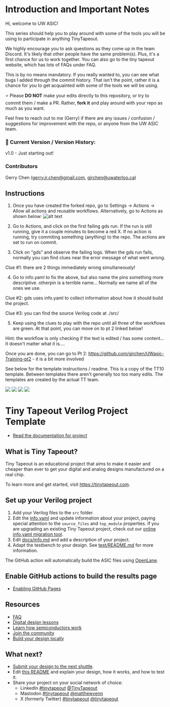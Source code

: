 
# Introduction and Important Notes
Hi, welcome to UW ASIC!

This series should help you to play around with some of the tools you will be using to participate in anything TinyTapeout.

We highly encourage you to ask questions as they come up in the team Discord. It's likely that other people have the same problem(s). Plus, it's a first chance for us to work together. You can also go to the tiny tapeout website, which has lots of FAQs under FAQ.

This is by no means mandatory. If you really wanted to, you can see what bugs I added through the commit history. That isn't the point, rather it is a chance for you to get acquainted with some of the tools we will be using.

⭐ Please **DO NOT** make your edits directly to this repository, or try to commit them / make a PR. Rather, **fork it** and play around with your repo as much as you want.

Feel free to reach out to me (Gerry) if there are any issues / confusion / suggestions for improvement with the repo, or anyone from the UW ASIC team.

### 📖 Current Version / Version History:
v1.0 - Just starting out!

### Contributors
Gerry Chen (gerry.jr.chen@gmail.com, gjrchen@uwaterloo.ca)

## Instructions

1. Once you have created the forked repo, go to Settings -> Actions -> Allow all actions and reusable workflows.
Alternatively, go to Actions as shown below:
![alt text](image.png)

2. Go to Actions, and click on the first failing gds run. If the run is still running, give it a couple minutes to become a red X. If no action is running, try commiting something (anything) to the repo. The actions are set to run on commit.

3. Click on "gds" and observe the failing logs. When the gds run fails, normally you can find clues near the error message of what went wrong. 

Clue #1: there are 2 things immediately wrong simultaneously!

4. Go to info.yaml to fix the above, but also name the pins something more descriptive. otherpin is a terrible name... Normally we name all of the ones we use.

Clue #2: gds uses info.yaml to collect information about how it should build the project.

Clue #3: you can find the source Verilog code at ./src/

5. Keep using the clues to play with the repo until all three of the workflows are green. At that point, you can move on to pt 2 linked below!

Hint: the workflow is only checking if the text is edited / has some content... It doesn't matter what it is....

Once you are done, you can go to Pt 2: https://github.com/gjrchen/UWasic-Training-pt2 - it is a bit more involved



See below for the template instructions / readme. This is a copy of the TT10 template. Between templates there aren't generally too too many edits. The templates are created by the actual TT team.


![](../../workflows/gds/badge.svg) ![](../../workflows/docs/badge.svg) ![](../../workflows/test/badge.svg) ![](../../workflows/fpga/badge.svg)
# Tiny Tapeout Verilog Project Template

- [Read the documentation for project](docs/info.md)

## What is Tiny Tapeout?

Tiny Tapeout is an educational project that aims to make it easier and cheaper than ever to get your digital and analog designs manufactured on a real chip.

To learn more and get started, visit https://tinytapeout.com.

## Set up your Verilog project

1. Add your Verilog files to the `src` folder.
2. Edit the [info.yaml](info.yaml) and update information about your project, paying special attention to the `source_files` and `top_module` properties. If you are upgrading an existing Tiny Tapeout project, check out our [online info.yaml migration tool](https://tinytapeout.github.io/tt-yaml-upgrade-tool/).
3. Edit [docs/info.md](docs/info.md) and add a description of your project.
4. Adapt the testbench to your design. See [test/README.md](test/README.md) for more information.

The GitHub action will automatically build the ASIC files using [OpenLane](https://www.zerotoasiccourse.com/terminology/openlane/).

## Enable GitHub actions to build the results page

- [Enabling GitHub Pages](https://tinytapeout.com/faq/#my-github-action-is-failing-on-the-pages-part)

## Resources

- [FAQ](https://tinytapeout.com/faq/)
- [Digital design lessons](https://tinytapeout.com/digital_design/)
- [Learn how semiconductors work](https://tinytapeout.com/siliwiz/)
- [Join the community](https://tinytapeout.com/discord)
- [Build your design locally](https://www.tinytapeout.com/guides/local-hardening/)

## What next?

- [Submit your design to the next shuttle](https://app.tinytapeout.com/).
- Edit [this README](README.md) and explain your design, how it works, and how to test it.
- Share your project on your social network of choice:
  - LinkedIn [#tinytapeout](https://www.linkedin.com/search/results/content/?keywords=%23tinytapeout) [@TinyTapeout](https://www.linkedin.com/company/100708654/)
  - Mastodon [#tinytapeout](https://chaos.social/tags/tinytapeout) [@matthewvenn](https://chaos.social/@matthewvenn)
  - X (formerly Twitter) [#tinytapeout](https://twitter.com/hashtag/tinytapeout) [@tinytapeout](https://twitter.com/tinytapeout)
